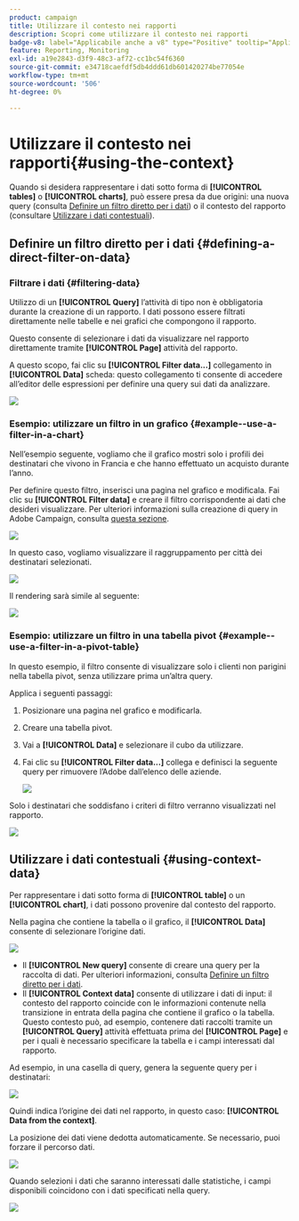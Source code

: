 ```yaml
---
product: campaign
title: Utilizzare il contesto nei rapporti
description: Scopri come utilizzare il contesto nei rapporti
badge-v8: label="Applicabile anche a v8" type="Positive" tooltip="Applicabile anche a Campaign v8"
feature: Reporting, Monitoring
exl-id: a19e2843-d3f9-48c3-af72-cc1bc54f6360
source-git-commit: e34718caefdf5db4ddd61db601420274be77054e
workflow-type: tm+mt
source-wordcount: '506'
ht-degree: 0%

---
```


# Utilizzare il contesto nei rapporti{#using-the-context}



Quando si desidera rappresentare i dati sotto forma di **[!UICONTROL tables]** o **[!UICONTROL charts]**, può essere presa da due origini: una nuova query (consulta [Definire un filtro diretto per i dati](#defining-a-direct-filter-on-data)) o il contesto del rapporto (consultare [Utilizzare i dati contestuali](#using-context-data)).

## Definire un filtro diretto per i dati {#defining-a-direct-filter-on-data}

### Filtrare i dati {#filtering-data}

Utilizzo di un **[!UICONTROL Query]** l’attività di tipo non è obbligatoria durante la creazione di un rapporto. I dati possono essere filtrati direttamente nelle tabelle e nei grafici che compongono il rapporto.

Questo consente di selezionare i dati da visualizzare nel rapporto direttamente tramite **[!UICONTROL Page]** attività del rapporto.

A questo scopo, fai clic su **[!UICONTROL Filter data...]** collegamento in **[!UICONTROL Data]** scheda: questo collegamento ti consente di accedere all’editor delle espressioni per definire una query sui dati da analizzare.

![](assets/reporting_filter_data_from_page.png)

### Esempio: utilizzare un filtro in un grafico {#example--use-a-filter-in-a-chart}

Nell’esempio seguente, vogliamo che il grafico mostri solo i profili dei destinatari che vivono in Francia e che hanno effettuato un acquisto durante l’anno.

Per definire questo filtro, inserisci una pagina nel grafico e modificala. Fai clic su **[!UICONTROL Filter data]** e creare il filtro corrispondente ai dati che desideri visualizzare. Per ulteriori informazioni sulla creazione di query in Adobe Campaign, consulta [questa sezione](../../platform/using/about-queries-in-campaign.md).

![](assets/s_ncs_advuser_report_wizard_029.png)

In questo caso, vogliamo visualizzare il raggruppamento per città dei destinatari selezionati.

![](assets/reporting_graph_with_2vars.png)

Il rendering sarà simile al seguente:

![](assets/reporting_graph_with_2vars_preview.png)

### Esempio: utilizzare un filtro in una tabella pivot {#example--use-a-filter-in-a-pivot-table}

In questo esempio, il filtro consente di visualizzare solo i clienti non parigini nella tabella pivot, senza utilizzare prima un’altra query.

Applica i seguenti passaggi:

1. Posizionare una pagina nel grafico e modificarla.
1. Creare una tabella pivot.
1. Vai a **[!UICONTROL Data]** e selezionare il cubo da utilizzare.
1. Fai clic su **[!UICONTROL Filter data...]** collega e definisci la seguente query per rimuovere l’Adobe dall’elenco delle aziende.

   ![](assets/s_ncs_advuser_report_display_03.png)

Solo i destinatari che soddisfano i criteri di filtro verranno visualizzati nel rapporto.

![](assets/s_ncs_advuser_report_display_04.png)

## Utilizzare i dati contestuali {#using-context-data}

Per rappresentare i dati sotto forma di **[!UICONTROL table]** o un **[!UICONTROL chart]**, i dati possono provenire dal contesto del rapporto.

Nella pagina che contiene la tabella o il grafico, il **[!UICONTROL Data]** consente di selezionare l’origine dati.

![](assets/s_ncs_advuser_report_datasource_3.png)

* Il **[!UICONTROL New query]** consente di creare una query per la raccolta di dati. Per ulteriori informazioni, consulta [Definire un filtro diretto per i dati](#defining-a-direct-filter-on-data).
* Il **[!UICONTROL Context data]** consente di utilizzare i dati di input: il contesto del rapporto coincide con le informazioni contenute nella transizione in entrata della pagina che contiene il grafico o la tabella. Questo contesto può, ad esempio, contenere dati raccolti tramite un **[!UICONTROL Query]** attività effettuata prima del **[!UICONTROL Page]** e per i quali è necessario specificare la tabella e i campi interessati dal rapporto.

Ad esempio, in una casella di query, genera la seguente query per i destinatari:

![](assets/s_ncs_advuser_report_datasource_2.png)

Quindi indica l’origine dei dati nel rapporto, in questo caso: **[!UICONTROL Data from the context]**.

La posizione dei dati viene dedotta automaticamente. Se necessario, puoi forzare il percorso dati.

![](assets/s_ncs_advuser_report_datasource_4.png)

Quando selezioni i dati che saranno interessati dalle statistiche, i campi disponibili coincidono con i dati specificati nella query.

![](assets/s_ncs_advuser_report_datasource_1.png)
